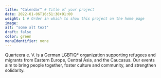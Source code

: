 ```yaml
---
title: "Calendar" # Title of your project
date: 2022-01-06T16:51:38+01:00
weight: 1 # Order in which to show this project on the home page
image:
alt: "some alt text"
draft: false
color: green
menuIdentifier: none
---
```

Quarteera e. V. is a German LGBTIQ\* organization supporting refugees and migrants from Eastern Europe, Central Asia,
and the Caucasus. Our events aim to bring people together, foster culture and community, and strengthen solidarity.